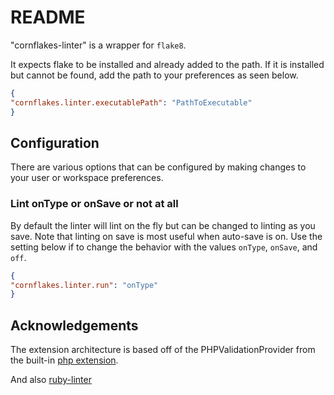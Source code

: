 # README

"cornflakes-linter" is a wrapper for `flake8`.

It expects flake to be installed and already added to the path. If it is installed but cannot be found, add the path to your preferences as seen below.

```json
{
"cornflakes.linter.executablePath": "PathToExecutable"
}
```

## Configuration

There are various options that can be configured by making changes to your user or workspace preferences.

### Lint onType or onSave or not at all

By default the linter will lint on the fly but can be changed to linting as you save. Note that linting on save is most useful when auto-save is on. Use the setting below if to change the behavior with the values `onType`, `onSave`, and `off`.

```json
{
"cornflakes.linter.run": "onType"
}
```

## Acknowledgements

The extension architecture is based off of the PHPValidationProvider from the built-in [php extension](https://github.com/Microsoft/vscode/tree/master/extensions/php).

And also [ruby-linter](https://github.com/hoovercj/vscode-ruby-linter)
